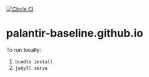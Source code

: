 [![Circle CI](https://circleci.com/gh/palantir-baseline/palantir-baseline.github.io.svg?style=shield)](https://circleci.com/gh/palantir-baseline/palantir-baseline.github.io)

# palantir-baseline.github.io

To run locally:

1. `bundle install`
2. `jekyll serve`
